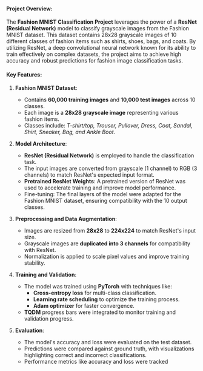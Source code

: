 #### Project Overview:
The **Fashion MNIST Classification Project** leverages the power of a **ResNet (Residual Network)** model to classify grayscale images from the Fashion MNIST dataset. This dataset contains 28x28 grayscale images of 10 different classes of fashion items such as shirts, shoes, bags, and coats. By utilizing ResNet, a deep convolutional neural network known for its ability to train effectively on complex datasets, the project aims to achieve high accuracy and robust predictions for fashion image classification tasks.

#### Key Features:
1. **Fashion MNIST Dataset**:
   - Contains **60,000 training images** and **10,000 test images** across 10 classes.
   - Each image is a **28x28 grayscale image** representing various fashion items.
   - Classes include: *T-shirt/top, Trouser, Pullover, Dress, Coat, Sandal, Shirt, Sneaker, Bag, and Ankle Boot*.

2. **Model Architecture**:
   - **ResNet (Residual Network)** is employed to handle the classification task.
   - The input images are converted from grayscale (1 channel) to RGB (3 channels) to match ResNet's expected input format.
   - **Pretrained ResNet Weights**: A pretrained version of ResNet was used to accelerate training and improve model performance.
   - Fine-tuning: The final layers of the model were adapted for the Fashion MNIST dataset, ensuring compatibility with the 10 output classes.

3. **Preprocessing and Data Augmentation**:
   - Images are resized from **28x28** to **224x224** to match ResNet's input size.
   - Grayscale images are **duplicated into 3 channels** for compatibility with ResNet.
   - Normalization is applied to scale pixel values and improve training stability.

4. **Training and Validation**:
   - The model was trained using **PyTorch** with techniques like:
     - **Cross-entropy loss** for multi-class classification.
     - **Learning rate scheduling** to optimize the training process.
     - **Adam optimizer** for faster convergence.
   - **TQDM** progress bars were integrated to monitor training and validation progress.

5. **Evaluation**:
   - The model's accuracy and loss were evaluated on the test dataset.
   - Predictions were compared against ground truth, with visualizations highlighting correct and incorrect classifications.
   - Performance metrics like accuracy and loss were tracked



